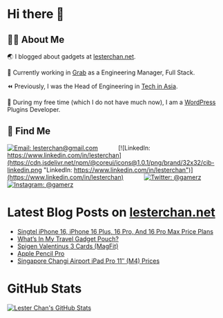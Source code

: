 # Hi there 👋

## 👨‍💻 About Me

🌏 I blogged about gadgets at [lesterchan.net](https://lesterchan.net).

🥞 Currently working in [Grab](https://grab.com) as a Engineering Manager, Full Stack.

⏪ Previously, I was the Head of Engineering in [Tech in Asia](https://www.techinasia.com).

🔌 During my free time (which I do not have much now), I am a [WordPress](https://wordpress.org) Plugins Developer.

## 🔎 Find Me

[![Email: lesterchan@gmail.com](https://cdn.jsdelivr.net/npm/@coreui/icons@1.0.1/png/brand/32x32/cib-gmail.png "Email: lesterchan@gmail.com")](mailto:lesterchan@gmail.com)
&nbsp;&nbsp;&nbsp;&nbsp;&nbsp;&nbsp;&nbsp;&nbsp;&nbsp;&nbsp;
[![LinkedIn: https://www.linkedin.com/in/lesterchan](https://cdn.jsdelivr.net/npm/@coreui/icons@1.0.1/png/brand/32x32/cib-linkedin.png "LinkedIn: https://www.linkedin.com/in/lesterchan")](https://www.linkedin.com/in/lesterchan)
&nbsp;&nbsp;&nbsp;&nbsp;&nbsp;&nbsp;&nbsp;&nbsp;&nbsp;&nbsp;
[![Twitter: @gamerz](https://cdn.jsdelivr.net/npm/@coreui/icons@1.0.1/png/brand/32x32/cib-twitter.png "Twitter: @gamerz")](https://twitter.com/gamerz)
&nbsp;&nbsp;&nbsp;&nbsp;&nbsp;&nbsp;&nbsp;&nbsp;&nbsp;&nbsp;
[![Instagram: @gamerz](https://cdn.jsdelivr.net/npm/@coreui/icons@1.0.1/png/brand/32x32/cib-instagram.png "Instagram: @gamerz")](https://instagram.com/gamerz)

# Latest Blog Posts on [lesterchan.net](https://lesterchan.net)

<!-- BLOG-POST-LIST:START -->
- [Singtel iPhone 16, iPhone 16 Plus, 16 Pro, And 16 Pro Max Price Plans](https://lesterchan.net/blog/2024/09/12/singtel-iphone-16-iphone-16-plus-16-pro-and-16-pro-max-price-plans/)
- [What’s In My Travel Gadget Pouch?](https://lesterchan.net/blog/2024/08/12/whats-in-my-travel-gadget-pouch/)
- [Spigen Valentinus 3 Cards &lpar;MagFit&rpar;](https://lesterchan.net/blog/2024/07/18/spigen-valentinus-3-cards-magfit/)
- [Apple Pencil Pro](https://lesterchan.net/blog/2024/07/08/apple-pencil-pro/)
- [Singapore Changi Airport iPad Pro 11″ &lpar;M4&rpar; Prices](https://lesterchan.net/blog/2024/07/02/singapore-changi-airport-ipad-pro-11-m4-prices/)
<!-- BLOG-POST-LIST:END -->

# GitHub Stats

[![Lester Chan's GitHub Stats](https://github-readme-stats.vercel.app/api?username=lesterchan&show_icons=true&theme=transparent&private=true&include_all_commits=true "Lester Chan's GitHub Stats")](https://github.com/lesterchan)
